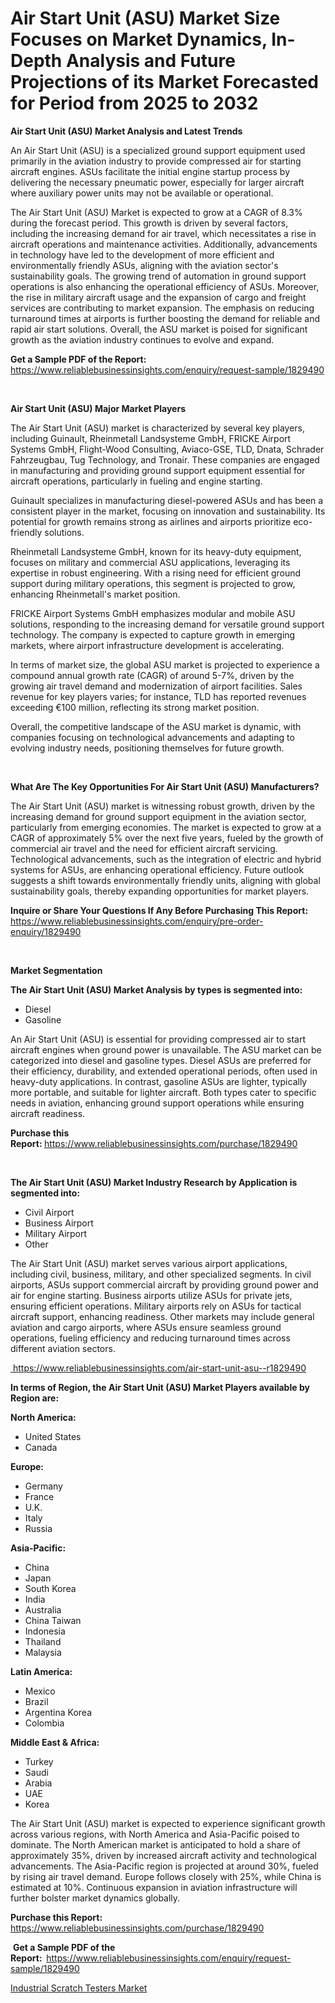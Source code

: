 <p><h1>Air Start Unit (ASU) Market Size Focuses on Market Dynamics, In-Depth Analysis and Future Projections of its Market Forecasted for Period from 2025 to 2032</h1></p><p><strong>Air Start Unit (ASU) Market Analysis and Latest Trends</strong></p>
<p><p>An Air Start Unit (ASU) is a specialized ground support equipment used primarily in the aviation industry to provide compressed air for starting aircraft engines. ASUs facilitate the initial engine startup process by delivering the necessary pneumatic power, especially for larger aircraft where auxiliary power units may not be available or operational. </p><p>The Air Start Unit (ASU) Market is expected to grow at a CAGR of 8.3% during the forecast period. This growth is driven by several factors, including the increasing demand for air travel, which necessitates a rise in aircraft operations and maintenance activities. Additionally, advancements in technology have led to the development of more efficient and environmentally friendly ASUs, aligning with the aviation sector's sustainability goals. The growing trend of automation in ground support operations is also enhancing the operational efficiency of ASUs. Moreover, the rise in military aircraft usage and the expansion of cargo and freight services are contributing to market expansion. The emphasis on reducing turnaround times at airports is further boosting the demand for reliable and rapid air start solutions. Overall, the ASU market is poised for significant growth as the aviation industry continues to evolve and expand.</p></p>
<p><strong>Get a Sample PDF of the Report:&nbsp;</strong> <a href="https://www.reliablebusinessinsights.com/enquiry/request-sample/1829490?utm_campaign=3385&utm_medium=2&utm_source=Github&utm_content=ia&utm_term=12042025&utm_id=air-start-unit-asu">https://www.reliablebusinessinsights.com/enquiry/request-sample/1829490</a></p>
<p>&nbsp;</p>
<p><strong>Air Start Unit (ASU) Major Market Players</strong></p>
<p><p>The Air Start Unit (ASU) market is characterized by several key players, including Guinault, Rheinmetall Landsysteme GmbH, FRICKE Airport Systems GmbH, Flight-Wood Consulting, Aviaco-GSE, TLD, Dnata, Schrader Fahrzeugbau, Tug Technology, and Tronair. These companies are engaged in manufacturing and providing ground support equipment essential for aircraft operations, particularly in fueling and engine starting.</p><p>Guinault specializes in manufacturing diesel-powered ASUs and has been a consistent player in the market, focusing on innovation and sustainability. Its potential for growth remains strong as airlines and airports prioritize eco-friendly solutions.</p><p>Rheinmetall Landsysteme GmbH, known for its heavy-duty equipment, focuses on military and commercial ASU applications, leveraging its expertise in robust engineering. With a rising need for efficient ground support during military operations, this segment is projected to grow, enhancing Rheinmetall's market position.</p><p>FRICKE Airport Systems GmbH emphasizes modular and mobile ASU solutions, responding to the increasing demand for versatile ground support technology. The company is expected to capture growth in emerging markets, where airport infrastructure development is accelerating.</p><p>In terms of market size, the global ASU market is projected to experience a compound annual growth rate (CAGR) of around 5-7%, driven by the growing air travel demand and modernization of airport facilities. Sales revenue for key players varies; for instance, TLD has reported revenues exceeding €100 million, reflecting its strong market position.</p><p>Overall, the competitive landscape of the ASU market is dynamic, with companies focusing on technological advancements and adapting to evolving industry needs, positioning themselves for future growth.</p></p>
<p>&nbsp;</p>
<p><strong>What Are The Key Opportunities For Air Start Unit (ASU) Manufacturers?</strong></p>
<p><p>The Air Start Unit (ASU) market is witnessing robust growth, driven by the increasing demand for ground support equipment in the aviation sector, particularly from emerging economies. The market is expected to grow at a CAGR of approximately 5% over the next five years, fueled by the growth of commercial air travel and the need for efficient aircraft servicing. Technological advancements, such as the integration of electric and hybrid systems for ASUs, are enhancing operational efficiency. Future outlook suggests a shift towards environmentally friendly units, aligning with global sustainability goals, thereby expanding opportunities for market players.</p></p>
<p><strong>Inquire or Share Your Questions If Any Before Purchasing This Report:</strong> <a href="https://www.reliablebusinessinsights.com/enquiry/pre-order-enquiry/1829490?utm_campaign=3385&utm_medium=2&utm_source=Github&utm_content=ia&utm_term=12042025&utm_id=air-start-unit-asu">https://www.reliablebusinessinsights.com/enquiry/pre-order-enquiry/1829490</a></p>
<p>&nbsp;</p>
<p><strong>Market Segmentation</strong></p>
<p><strong>The Air Start Unit (ASU) Market Analysis by types is segmented into:</strong></p>
<p><ul><li>Diesel</li><li>Gasoline</li></ul></p>
<p><p>An Air Start Unit (ASU) is essential for providing compressed air to start aircraft engines when ground power is unavailable. The ASU market can be categorized into diesel and gasoline types. Diesel ASUs are preferred for their efficiency, durability, and extended operational periods, often used in heavy-duty applications. In contrast, gasoline ASUs are lighter, typically more portable, and suitable for lighter aircraft. Both types cater to specific needs in aviation, enhancing ground support operations while ensuring aircraft readiness.</p></p>
<p><strong>Purchase this Report:&nbsp;</strong><a href="https://www.reliablebusinessinsights.com/purchase/1829490?utm_campaign=3385&utm_medium=2&utm_source=Github&utm_content=ia&utm_term=12042025&utm_id=air-start-unit-asu">https://www.reliablebusinessinsights.com/purchase/1829490</a></p>
<p>&nbsp;</p>
<p><strong>The Air Start Unit (ASU) Market Industry Research by Application is segmented into:</strong></p>
<p><ul><li>Civil Airport</li><li>Business Airport</li><li>Military Airport</li><li>Other</li></ul></p>
<p><p>The Air Start Unit (ASU) market serves various airport applications, including civil, business, military, and other specialized segments. In civil airports, ASUs support commercial aircraft by providing ground power and air for engine starting. Business airports utilize ASUs for private jets, ensuring efficient operations. Military airports rely on ASUs for tactical aircraft support, enhancing readiness. Other markets may include general aviation and cargo airports, where ASUs ensure seamless ground operations, fueling efficiency and reducing turnaround times across different aviation sectors.</p></p>
<p><a href="https://www.reliablebusinessinsights.com/air-start-unit-asu--r1829490?utm_campaign=3385&utm_medium=2&utm_source=Github&utm_content=ia&utm_term=12042025&utm_id=air-start-unit-asu">&nbsp;https://www.reliablebusinessinsights.com/air-start-unit-asu--r1829490</a></p>
<p><strong>In terms of Region, the Air Start Unit (ASU) Market Players available by Region are:</strong></p>
<p>
    <p> <strong> North America: </strong>
        <ul>
            <li>United States</li>
            <li>Canada</li>
        </ul>
        </p> 
    <p> <strong> Europe: </strong>
        <ul>
            <li>Germany</li>
            <li>France</li>
            <li>U.K.</li>
            <li>Italy</li>
            <li>Russia</li>
        </ul>
        </p> 
    <p> <strong> Asia-Pacific: </strong>
        <ul>
            <li>China</li>
            <li>Japan</li>
            <li>South Korea</li>
            <li>India</li>
            <li>Australia</li>
            <li>China Taiwan</li>
            <li>Indonesia</li>
            <li>Thailand</li>
            <li>Malaysia</li>
        </ul>
        </p> 
    <p> <strong> Latin America: </strong>
        <ul>
            <li>Mexico</li>
            <li>Brazil</li>
            <li>Argentina Korea</li>
            <li>Colombia</li>
        </ul>
        </p> 
    <p> <strong> Middle East & Africa: </strong>
        <ul>
            <li>Turkey</li>
            <li>Saudi</li>
            <li>Arabia</li>
            <li>UAE</li>
            <li>Korea</li>
        </ul>
    </p>
    </p>
<p><p>The Air Start Unit (ASU) market is expected to experience significant growth across various regions, with North America and Asia-Pacific poised to dominate. The North American market is anticipated to hold a share of approximately 35%, driven by increased aircraft activity and technological advancements. The Asia-Pacific region is projected at around 30%, fueled by rising air travel demand. Europe follows closely with 25%, while China is estimated at 10%. Continuous expansion in aviation infrastructure will further bolster market dynamics globally.</p></p>
<p><strong>Purchase this Report: </strong><a href="https://www.reliablebusinessinsights.com/purchase/1829490?utm_campaign=3385&utm_medium=2&utm_source=Github&utm_content=ia&utm_term=12042025&utm_id=air-start-unit-asu">https://www.reliablebusinessinsights.com/purchase/1829490</a></p>
<p>&nbsp;<strong>Get a Sample PDF of the Report:&nbsp;&nbsp;</strong><a href="https://www.reliablebusinessinsights.com/enquiry/request-sample/1829490?utm_campaign=3385&utm_medium=2&utm_source=Github&utm_content=ia&utm_term=12042025&utm_id=air-start-unit-asu">https://www.reliablebusinessinsights.com/enquiry/request-sample/1829490</a></p>
<p><strong></strong></p>
<p><p><a href="https://github.com/ghaligopezf5/Market-Research-Report-List-1/blob/main/industrial-scratch-testers-market.md?utm_campaign=3385&utm_medium=2&utm_source=Github&utm_content=ia&utm_term=12042025&utm_id=air-start-unit-asu">Industrial Scratch Testers Market</a></p></p>